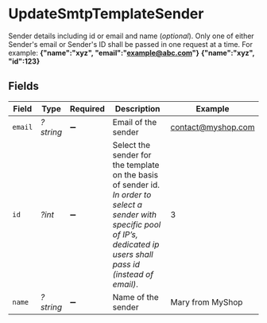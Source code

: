 # UpdateSmtpTemplateSender

Sender details including id or email and name (_optional_). Only one of either Sender's email or Sender's ID shall be passed in one request at a time. For example:
**{"name":"xyz", "email":"example@abc.com"}**
**{"name":"xyz", "id":123}**



## Fields

| Field                                                                                                                                                                         | Type                                                                                                                                                                          | Required                                                                                                                                                                      | Description                                                                                                                                                                   | Example                                                                                                                                                                       |
| ----------------------------------------------------------------------------------------------------------------------------------------------------------------------------- | ----------------------------------------------------------------------------------------------------------------------------------------------------------------------------- | ----------------------------------------------------------------------------------------------------------------------------------------------------------------------------- | ----------------------------------------------------------------------------------------------------------------------------------------------------------------------------- | ----------------------------------------------------------------------------------------------------------------------------------------------------------------------------- |
| `email`                                                                                                                                                                       | *?string*                                                                                                                                                                     | :heavy_minus_sign:                                                                                                                                                            | Email of the sender                                                                                                                                                           | contact@myshop.com                                                                                                                                                            |
| `id`                                                                                                                                                                          | *?int*                                                                                                                                                                        | :heavy_minus_sign:                                                                                                                                                            | Select the sender for the template on the basis of sender id.<br/>_In order to select a sender with specific pool of IP’s, dedicated ip users shall pass id (instead of email)_.<br/> | 3                                                                                                                                                                             |
| `name`                                                                                                                                                                        | *?string*                                                                                                                                                                     | :heavy_minus_sign:                                                                                                                                                            | Name of the sender                                                                                                                                                            | Mary from MyShop                                                                                                                                                              |